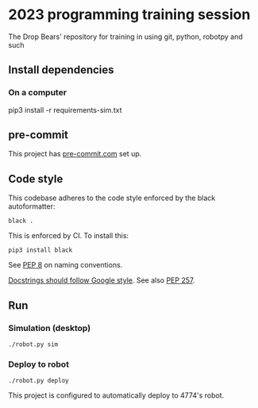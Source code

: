 # 2023 programming training session

The Drop Bears' repository for training in using git, python, robotpy and such

## Install dependencies

### On a computer

pip3 install -r requirements-sim.txt

## pre-commit

This project has [pre-commit.com](https://pre-commit.com) set up.

## Code style

This codebase adheres to the code style enforced by the black autoformatter:

    black .

This is enforced by CI. To install this:

    pip3 install black

See [PEP 8](https://www.python.org/dev/peps/pep-0008/) on naming conventions.

[Docstrings should follow Google style](https://google.github.io/styleguide/pyguide.html#383-functions-and-methods).
See also [PEP 257](https://www.python.org/dev/peps/pep-0257/).

## Run

### Simulation (desktop)

    ./robot.py sim

### Deploy to robot

    ./robot.py deploy

This project is configured to automatically deploy to 4774's robot.
